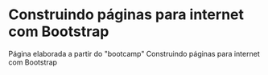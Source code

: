 # Construindo páginas para internet com Bootstrap

Página elaborada a partir do "bootcamp" Construindo páginas para internet com Bootstrap
